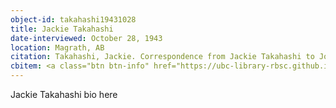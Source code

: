 ```yaml
---
object-id: takahashi19431028
title: Jackie Takahashi
date-interviewed: October 28, 1943
location: Magrath, AB
citation: Takahashi, Jackie. Correspondence from Jackie Takahashi to Joan Gillis. 28 October 1943. RBSC-ARC-1786-01-29. Joan Gillis fonds. University of British Columbia Library Rare Books and Special Collections, Vancouver, Canada.
cbitem: <a class="btn btn-info" href="https://ubc-library-rbsc.github.io/gillis-2021/item.html?id=gillis025">View Item</a>
---
```


Jackie Takahashi bio here
